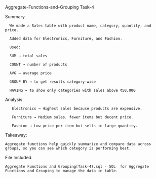 Aggregate-Functions-and-Grouping
Task-4
  
    
  Summary
      
      We made a Sales table with product name, category, quantity, and price.
      
      Added data for Electronics, Furniture, and Fashion.
      
      Used:
      
      SUM → total sales
      
      COUNT → number of products
      
      AVG → average price
      
      GROUP BY → to get results category-wise
      
      HAVING → to show only categories with sales above ₹50,000

 Analysis
             
       Electronics → Highest sales because products are expensive.
              
       Furniture → Medium sales, fewer items but decent price.
              
       Fashion → Low price per item but sells in large quantity.

Takeaway:
          
    Aggregate functions help quickly summarize and compare data across groups, so you can see which category is performing best.

File Included:

    Aggregate Functions and Grouping(Task-4).sql - SQL  for Aggregate Functions and Grouping to manage the data in table.

